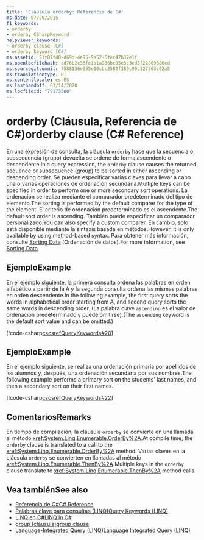 ```yaml
---
title: 'Cláusula orderby: Referencia de C#'
ms.date: 07/20/2015
f1_keywords:
- orderby
- orderby_CSharpKeyword
helpviewer_keywords:
- orderby clause [C#]
- orderby keyword [C#]
ms.assetid: 21f87f48-d69d-4e95-9a52-6fec47b37e1f
ms.openlocfilehash: cd76b2c33fe1a1a986bc05e3c3ed5f22809686ed
ms.sourcegitcommit: 7588136e355e10cbc2582f389c90c127363c02a5
ms.translationtype: HT
ms.contentlocale: es-ES
ms.lasthandoff: 03/14/2020
ms.locfileid: "79173580"
---
```

# <a name="orderby-clause-c-reference"></a><span data-ttu-id="28e49-102">orderby (Cláusula, Referencia de C#)</span><span class="sxs-lookup"><span data-stu-id="28e49-102">orderby clause (C# Reference)</span></span>

<span data-ttu-id="28e49-103">En una expresión de consulta, la cláusula `orderby` hace que la secuencia o subsecuencia (grupo) devuelta se ordene de forma ascendente o descendente.</span><span class="sxs-lookup"><span data-stu-id="28e49-103">In a query expression, the `orderby` clause causes the returned sequence or subsequence (group) to be sorted in either ascending or descending order.</span></span> <span data-ttu-id="28e49-104">Se pueden especificar varias claves para llevar a cabo una o varias operaciones de ordenación secundaria.</span><span class="sxs-lookup"><span data-stu-id="28e49-104">Multiple keys can be specified in order to perform one or more secondary sort operations.</span></span> <span data-ttu-id="28e49-105">La ordenación se realiza mediante el comparador predeterminado del tipo de elemento.</span><span class="sxs-lookup"><span data-stu-id="28e49-105">The sorting is performed by the default comparer for the type of the element.</span></span> <span data-ttu-id="28e49-106">El criterio de ordenación predeterminado es el ascendente.</span><span class="sxs-lookup"><span data-stu-id="28e49-106">The default sort order is ascending.</span></span> <span data-ttu-id="28e49-107">También puede especificar un comparador personalizado.</span><span class="sxs-lookup"><span data-stu-id="28e49-107">You can also specify a custom comparer.</span></span> <span data-ttu-id="28e49-108">En cambio, solo está disponible mediante la sintaxis basada en métodos.</span><span class="sxs-lookup"><span data-stu-id="28e49-108">However, it is only available by using method-based syntax.</span></span> <span data-ttu-id="28e49-109">Para obtener más información, consulte [Sorting Data](../../programming-guide/concepts/linq/sorting-data.md) (Ordenación de datos).</span><span class="sxs-lookup"><span data-stu-id="28e49-109">For more information, see [Sorting Data](../../programming-guide/concepts/linq/sorting-data.md).</span></span>

## <a name="example"></a><span data-ttu-id="28e49-110">Ejemplo</span><span class="sxs-lookup"><span data-stu-id="28e49-110">Example</span></span>

<span data-ttu-id="28e49-111">En el ejemplo siguiente, la primera consulta ordena las palabras en orden alfabético a partir de la A y la segunda consulta ordena las mismas palabras en orden descendente.</span><span class="sxs-lookup"><span data-stu-id="28e49-111">In the following example, the first query sorts the words in alphabetical order starting from A, and second query sorts the same words in descending order.</span></span> <span data-ttu-id="28e49-112">(La palabra clave `ascending` es el valor de ordenación predeterminado y puede omitirse).</span><span class="sxs-lookup"><span data-stu-id="28e49-112">(The `ascending` keyword is the default sort value and can be omitted.)</span></span>

[!code-csharp[cscsrefQueryKeywords#20](~/samples/snippets/csharp/VS_Snippets_VBCSharp/CsCsrefQueryKeywords/CS/Orderby.cs#20)]

## <a name="example"></a><span data-ttu-id="28e49-113">Ejemplo</span><span class="sxs-lookup"><span data-stu-id="28e49-113">Example</span></span>

<span data-ttu-id="28e49-114">En el ejemplo siguiente, se realiza una ordenación primaria por apellidos de los alumnos y, después, una ordenación secundaria por sus nombres.</span><span class="sxs-lookup"><span data-stu-id="28e49-114">The following example performs a primary sort on the students' last names, and then a secondary sort on their first names.</span></span>

[!code-csharp[cscsrefQueryKeywords#22](~/samples/snippets/csharp/VS_Snippets_VBCSharp/CsCsrefQueryKeywords/CS/Orderby.cs#22)]

## <a name="remarks"></a><span data-ttu-id="28e49-115">Comentarios</span><span class="sxs-lookup"><span data-stu-id="28e49-115">Remarks</span></span>

<span data-ttu-id="28e49-116">En tiempo de compilación, la cláusula `orderby` se convierte en una llamada al método <xref:System.Linq.Enumerable.OrderBy%2A>.</span><span class="sxs-lookup"><span data-stu-id="28e49-116">At compile time, the `orderby` clause is translated to a call to the <xref:System.Linq.Enumerable.OrderBy%2A> method.</span></span> <span data-ttu-id="28e49-117">Varias claves en la cláusula `orderby` se convierten en llamadas al método <xref:System.Linq.Enumerable.ThenBy%2A>.</span><span class="sxs-lookup"><span data-stu-id="28e49-117">Multiple keys in the `orderby` clause translate to <xref:System.Linq.Enumerable.ThenBy%2A> method calls.</span></span>

## <a name="see-also"></a><span data-ttu-id="28e49-118">Vea también</span><span class="sxs-lookup"><span data-stu-id="28e49-118">See also</span></span>

- [<span data-ttu-id="28e49-119">Referencia de C#</span><span class="sxs-lookup"><span data-stu-id="28e49-119">C# Reference</span></span>](../index.md)
- [<span data-ttu-id="28e49-120">Palabras clave para consultas (LINQ)</span><span class="sxs-lookup"><span data-stu-id="28e49-120">Query Keywords (LINQ)</span></span>](query-keywords.md)
- [<span data-ttu-id="28e49-121">LINQ en C#</span><span class="sxs-lookup"><span data-stu-id="28e49-121">LINQ in C#</span></span>](../../linq/index.md)
- [<span data-ttu-id="28e49-122">group (cláusula)</span><span class="sxs-lookup"><span data-stu-id="28e49-122">group clause</span></span>](group-clause.md)
- [<span data-ttu-id="28e49-123">Language-Integrated Query (LINQ)</span><span class="sxs-lookup"><span data-stu-id="28e49-123">Language Integrated Query (LINQ)</span></span>](../../programming-guide/concepts/linq/index.md)

